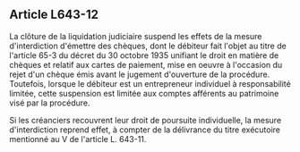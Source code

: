 Article L643-12
----
La clôture de la liquidation judiciaire suspend les effets de la mesure
d'interdiction d'émettre des chèques, dont le débiteur fait l'objet au titre de
l'article 65-3 du décret du 30 octobre 1935 unifiant le droit en matière de
chèques et relatif aux cartes de paiement, mise en oeuvre à l'occasion du rejet
d'un chèque émis avant le jugement d'ouverture de la procédure. Toutefois,
lorsque le débiteur est un entrepreneur individuel à responsabilité limitée,
cette suspension est limitée aux comptes afférents au patrimoine visé par la
procédure.

Si les créanciers recouvrent leur droit de poursuite individuelle, la mesure
d'interdiction reprend effet, à compter de la délivrance du titre exécutoire
mentionné au V de l'article L. 643-11.

